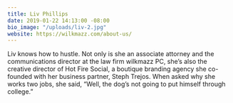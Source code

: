 ```yaml
---
title: Liv Phillips
date: 2019-01-22 14:13:00 -08:00
bio_image: "/uploads/liv-2.jpg"
website: https://wilkmazz.com/about-us/
---
```


Liv knows how to hustle. Not only is she an associate attorney and the communications director at the law firm wilkmazz PC, she’s also the creative director of Hot Fire Social, a boutique branding agency she co-founded with her business partner, Steph Trejos. When asked why she works two jobs, she said, “Well, the dog’s not going to put himself through college.” 
